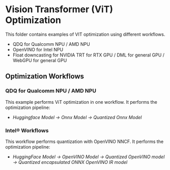 # Vision Transformer (ViT) Optimization

This folder contains examples of VIT optimization using different workflows.

- QDQ for Qualcomm NPU / AMD NPU
- OpenVINO for Intel NPU
- Float downcasting for NVIDIA TRT for RTX GPU / DML for general GPU / WebGPU for general GPU

## Optimization Workflows

### QDQ for Qualcomm NPU / AMD NPU

This example performs ViT optimization in one workflow. It performs the optimization pipeline:

- *Huggingface Model -> Onnx Model -> Quantized Onnx Model*

### Intel® Workflows

This workflow performs quantization with OpenVINO NNCF. It performs the optimization pipeline:

- *HuggingFace Model -> OpenVINO Model -> Quantized OpenVINO model -> Quantized encapsulated ONNX OpenVINO IR model*
